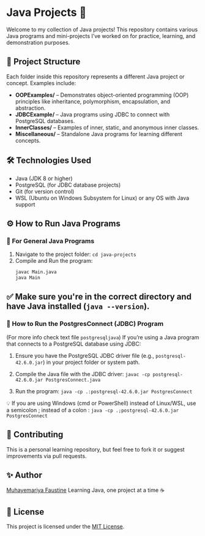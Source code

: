 # Java Projects 🚀

Welcome to my collection of Java projects! This repository contains various Java programs and mini-projects I’ve worked on for practice, learning, and demonstration purposes.

## 📁 Project Structure

Each folder inside this repository represents a different Java project or concept. Examples include:

- **OOPExamples/** – Demonstrates object-oriented programming (OOP) principles like inheritance, polymorphism, encapsulation, and abstraction.
- **JDBCExample/** – Java programs using JDBC to connect with PostgreSQL databases.
- **InnerClasses/** – Examples of inner, static, and anonymous inner classes.
- **Miscellaneous/** – Standalone Java programs for learning different concepts.

## 🛠️ Technologies Used

- Java (JDK 8 or higher)
- PostgreSQL (for JDBC database projects)
- Git (for version control)
- WSL (Ubuntu on Windows Subsystem for Linux) or any OS with Java support

## ⚙️ How to Run Java Programs
### 🔹 For General Java Programs

1. Navigate to the project folder:
   `cd java-projects`
2. Compile and Run the program:
    ```bash
    javac Main.java
    java Main
✅ Make sure you're in the correct directory and have Java installed (`java --version`).
---
### 🐘 How to Run the PostgresConnect (JDBC) Program
(For more info check text file `postgresqljava`)
If you’re using a Java program that connects to a PostgreSQL database using JDBC:

1. Ensure you have the PostgreSQL JDBC driver file (e.g., `postgresql-42.6.0.jar`) in your project folder or system path.

2. Compile the Java file with the JDBC driver:
    `javac -cp postgresql-42.6.0.jar PostgresConnect.java`
3. Run the program:
    ```java -cp .:postgresql-42.6.0.jar PostgresConnect```

💡 If you are using Windows (cmd or PowerShell) instead of Linux/WSL, use a semicolon ; instead of a colon : 
```java -cp .;postgresql-42.6.0.jar PostgresConnect```
## 🙌 Contributing
This is a personal learning repository, but feel free to fork it or suggest improvements via pull requests.
## ✨ Author
[Muhayemariya Faustine](https://github.com/faustine-van)
Learning Java, one project at a time ☕
## 📜 License
This project is licensed under the [MIT License](https://github.com/faustine-van/java-projects?tab=License-1-ov-file).